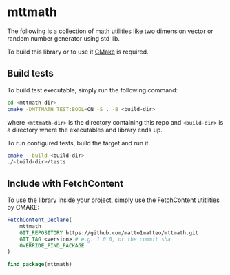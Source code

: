 # mttmath

The following is a collection of math utilities like two dimension vector or
random number generator using std lib.

To build this library or to use it [CMake](https://cmake.org/) is required.

## Build tests

To build test executable, simply run the following command:

```bash
cd <mttmath-dir>
cmake -DMTTMATH_TEST:BOOL=ON -S . -B <build-dir>
```

where `<mttmath-dir>` is the directory containing this repo and `<build-dir>` is
a directory where the executables and library ends up.

To run configured tests, build the target and run it.

```bash
cmake --build <build-dir>
./<build-dir>/tests
```

## Include with FetchContent

To use the library inside your project, simply use the FetchContent utitlities
by CMAKE:

```cmake
FetchContent_Declare(
    mttmath
    GIT_REPOSITORY https://github.com/matto1matteo/mttmath.git
    GIT_TAG <version> # e.g. 1.0.0, or the commit sha
    OVERRIDE_FIND_PACKAGE
)

find_package(mttmath)
```
